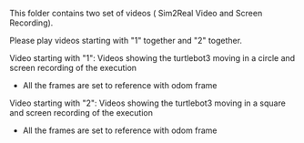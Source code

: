 

This folder contains two set of videos ( Sim2Real Video and Screen Recording).

Please play videos starting with "1" together and "2" together.

Video starting with "1": Videos showing the turtlebot3 moving in a circle and screen recording of the execution

- All the frames are set to reference with odom frame

Video starting with "2": Videos showing the turtlebot3 moving in a square and screen recording of the execution

- All the frames are set to reference with odom frame


